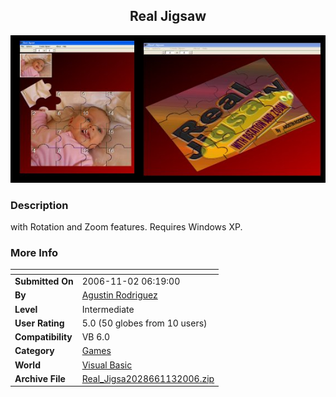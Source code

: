 ﻿<div align="center">

## Real Jigsaw

<img src="PIC200611183538105.jpg">
</div>

### Description

with Rotation and Zoom features. Requires Windows XP.
 
### More Info
 


<span>             |<span>
---                |---
**Submitted On**   |2006-11-02 06:19:00
**By**             |[Agustin Rodriguez](https://github.com/Planet-Source-Code/PSCIndex/blob/master/ByAuthor/agustin-rodriguez.md)
**Level**          |Intermediate
**User Rating**    |5.0 (50 globes from 10 users)
**Compatibility**  |VB 6\.0
**Category**       |[Games](https://github.com/Planet-Source-Code/PSCIndex/blob/master/ByCategory/games__1-38.md)
**World**          |[Visual Basic](https://github.com/Planet-Source-Code/PSCIndex/blob/master/ByWorld/visual-basic.md)
**Archive File**   |[Real\_Jigsa2028661132006\.zip](https://github.com/Planet-Source-Code/agustin-rodriguez-real-jigsaw__1-66947/archive/master.zip)








